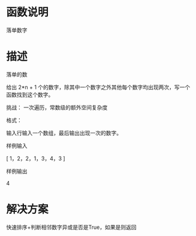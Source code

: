 # 函数说明

落单数字

# 描述

落单的数

给出 2*n + 1 个的数字，除其中一个数字之外其他每个数字均出现两次，写一个函数找到这个数字。

挑战：
一次遍历，常数级的额外空间复杂度

格式：

输入行输入一个数组，最后输出出现一次的数字。

样例输入

[ 1，2，2，1，3，4，3 ]

样例输出

4

# 解决方案

快速排序+判断相邻数字异或是否是True，如果是则返回